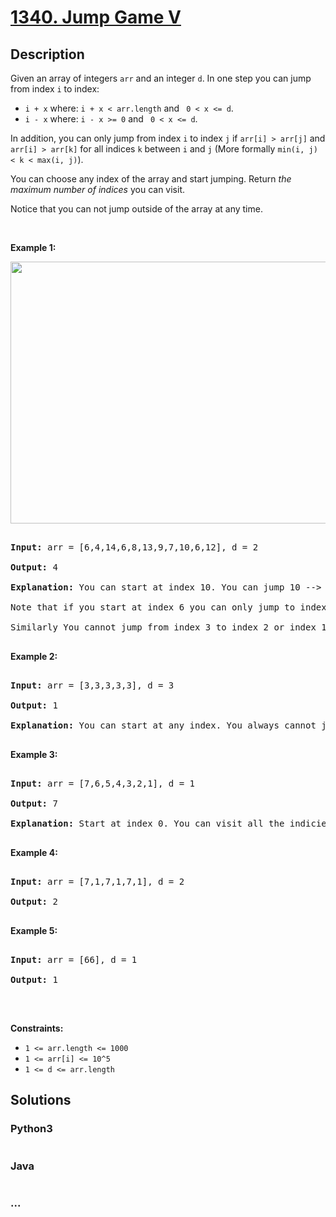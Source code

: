 # [1340. Jump Game V](https://leetcode.com/problems/jump-game-v)



## Description

<p>Given an array of&nbsp;integers <code>arr</code> and an integer <code>d</code>. In one step you can jump from index <code>i</code> to index:</p>



<ul>
	<li><code>i + x</code> where:&nbsp;<code>i + x &lt; arr.length</code> and <code> 0 &lt;&nbsp;x &lt;= d</code>.</li>
	<li><code>i - x</code> where:&nbsp;<code>i - x &gt;= 0</code> and <code> 0 &lt;&nbsp;x &lt;= d</code>.</li>
</ul>



<p>In addition, you can only jump from index <code>i</code> to index <code>j</code>&nbsp;if <code>arr[i] &gt; arr[j]</code> and <code>arr[i] &gt; arr[k]</code> for all indices <code>k</code> between <code>i</code> and <code>j</code> (More formally <code>min(i,&nbsp;j) &lt; k &lt; max(i, j)</code>).</p>



<p>You can choose any index of the array and start jumping. Return <em>the maximum number of indices</em>&nbsp;you can visit.</p>



<p>Notice that you can not jump outside of the array at any time.</p>



<p>&nbsp;</p>

<p><strong>Example 1:</strong></p>

<img alt="" src="https://cdn.jsdelivr.net/gh/yanglr/leetcode-ac@master/assets/1300-1399/1340.Jump%20Game%20V/images/meta-chart.jpeg" style="width: 633px; height: 419px;" />

<pre>

<strong>Input:</strong> arr = [6,4,14,6,8,13,9,7,10,6,12], d = 2

<strong>Output:</strong> 4

<strong>Explanation:</strong> You can start at index 10. You can jump 10 --&gt; 8 --&gt; 6 --&gt; 7 as shown.

Note that if you start at index 6 you can only jump to index 7. You cannot jump to index 5 because 13 &gt; 9. You cannot jump to index 4 because index 5 is between index 4 and 6 and 13 &gt; 9.

Similarly You cannot jump from index 3 to index 2 or index 1.

</pre>



<p><strong>Example 2:</strong></p>



<pre>

<strong>Input:</strong> arr = [3,3,3,3,3], d = 3

<strong>Output:</strong> 1

<strong>Explanation:</strong> You can start at any index. You always cannot jump to any index.

</pre>



<p><strong>Example 3:</strong></p>



<pre>

<strong>Input:</strong> arr = [7,6,5,4,3,2,1], d = 1

<strong>Output:</strong> 7

<strong>Explanation:</strong> Start at index 0. You can visit all the indicies. 

</pre>



<p><strong>Example 4:</strong></p>



<pre>

<strong>Input:</strong> arr = [7,1,7,1,7,1], d = 2

<strong>Output:</strong> 2

</pre>



<p><strong>Example 5:</strong></p>



<pre>

<strong>Input:</strong> arr = [66], d = 1

<strong>Output:</strong> 1

</pre>



<p>&nbsp;</p>

<p><strong>Constraints:</strong></p>



<ul>
	<li><code>1 &lt;= arr.length &lt;= 1000</code></li>
	<li><code>1 &lt;= arr[i] &lt;= 10^5</code></li>
	<li><code>1 &lt;= d &lt;= arr.length</code></li>
</ul>

## Solutions

<!-- tabs:start -->

### **Python3**

```python

```

### **Java**

```java

```

### **...**

```

```

<!-- tabs:end -->
